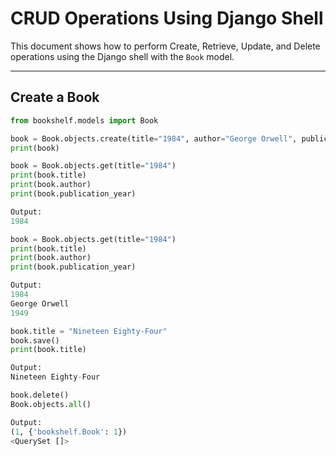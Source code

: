 # CRUD Operations Using Django Shell

This document shows how to perform Create, Retrieve, Update, and Delete operations using the Django shell with the `Book` model.

---

## Create a Book

```python
from bookshelf.models import Book

book = Book.objects.create(title="1984", author="George Orwell", publication_year=1949)
print(book)

book = Book.objects.get(title="1984")
print(book.title)
print(book.author)
print(book.publication_year)

Output:
1984

book = Book.objects.get(title="1984")
print(book.title)
print(book.author)
print(book.publication_year)

Output:
1984
George Orwell
1949

book.title = "Nineteen Eighty-Four"
book.save()
print(book.title)

Output:
Nineteen Eighty-Four

book.delete()
Book.objects.all()

Output:
(1, {'bookshelf.Book': 1})
<QuerySet []>
